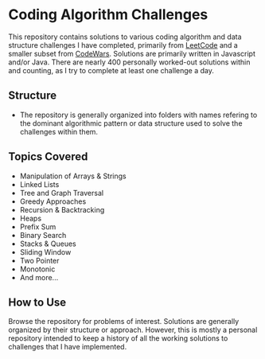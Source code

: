 # Coding Algorithm Challenges

This repository contains solutions to various coding algorithm and data structure challenges I have completed, primarily from [LeetCode](https://leetcode.com/) and a smaller subset from [CodeWars](https://www.codewars.com/). Solutions are primarily written in Javascript and/or Java. There are nearly 400 personally worked-out solutions within and counting, as I try to complete at least one challenge a day.

## Structure

- The repository is generally organized into folders with names refering to the dominant algorithmic pattern or data structure used to solve the challenges within them.

## Topics Covered

- Manipulation of Arrays & Strings
- Linked Lists
- Tree and Graph Traversal
- Greedy Approaches
- Recursion & Backtracking
- Heaps
- Prefix Sum
- Binary Search
- Stacks & Queues
- Sliding Window
- Two Pointer
- Monotonic
- And more...

## How to Use

Browse the repository for problems of interest. Solutions are generally organized by their structure or approach. However, this is mostly a personal repository intended to keep a history of all the working solutions to challenges that I have implemented.
